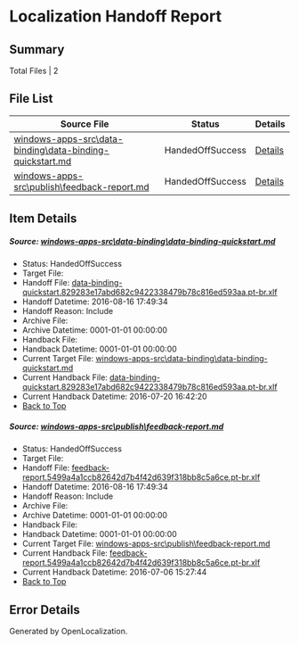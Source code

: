 # <a name='report-top'></a> Localization Handoff Report

## Summary
 Total Files | 2

## File List
 Source File | Status | Details 
 ----------- | ------ | ------- 
 [windows-apps-src\data-binding\data-binding-quickstart.md](https://github.com/Microsoft/windows-apps/blob/ddd7b9acfe9b74e883b73e179195069ce6efa994/windows-apps-src/data-binding/data-binding-quickstart.md) | HandedOffSuccess | [Details](#94320c1ab9f4ea33d15690183285a02dee78a40b3205)
 [windows-apps-src\publish\feedback-report.md](https://github.com/Microsoft/windows-apps/blob/97dc98e69428117c139b421563a22d762aa259e1/windows-apps-src/publish/feedback-report.md) | HandedOffSuccess | [Details](#223aa1475d8002ded356c9eefdc80c77a5bd553b5000)

## Item Details
##### <a name='94320c1ab9f4ea33d15690183285a02dee78a40b3205'></a> Source: [windows-apps-src\data-binding\data-binding-quickstart.md](https://github.com/Microsoft/windows-apps/blob/ddd7b9acfe9b74e883b73e179195069ce6efa994/windows-apps-src/data-binding/data-binding-quickstart.md)
* Status: HandedOffSuccess
* Target File: 
* Handoff File: [data-binding-quickstart.829283e17abd682c9422338479b78c816ed593aa.pt-br.xlf](https://github.com/Microsoft/WDG.handoff/blob/8ecff0a829b58d80a3d0e57e18e9bae39bedbcd1/ol-handoff/Microsoft/windows-apps.pt-br/master/data-binding-quickstart.829283e17abd682c9422338479b78c816ed593aa.pt-br.xlf)
* Handoff Datetime: 2016-08-16 17:49:34
* Handoff Reason: Include
* Archive File: 
* Archive Datetime: 0001-01-01 00:00:00
* Handback File: 
* Handback Datetime: 0001-01-01 00:00:00
* Current Target File: [windows-apps-src\data-binding\data-binding-quickstart.md](https://github.com/Microsoft/windows-apps.pt-br/blob/dbf044f5167007197ae221733c90ee5d3e669f73/windows-apps-src/data-binding/data-binding-quickstart.md)
* Current Handback File: [data-binding-quickstart.829283e17abd682c9422338479b78c816ed593aa.pt-br.xlf](https://github.com/Microsoft/WDG.handback/blob/cbf08cbc88fac88dd61c866fefb7cd76d2b0d9a8/ol-handback/Microsoft/windows-apps.pt-br/master/data-binding-quickstart.829283e17abd682c9422338479b78c816ed593aa.pt-br.xlf)
* Current Handback Datetime: 2016-07-20 16:42:20
* [Back to Top](#report-top)

##### <a name='223aa1475d8002ded356c9eefdc80c77a5bd553b5000'></a> Source: [windows-apps-src\publish\feedback-report.md](https://github.com/Microsoft/windows-apps/blob/97dc98e69428117c139b421563a22d762aa259e1/windows-apps-src/publish/feedback-report.md)
* Status: HandedOffSuccess
* Target File: 
* Handoff File: [feedback-report.5499a4a1ccb82642d7b4f42d639f318bb8c5a6ce.pt-br.xlf](https://github.com/Microsoft/WDG.handoff/blob/8ecff0a829b58d80a3d0e57e18e9bae39bedbcd1/ol-handoff/Microsoft/windows-apps.pt-br/master/feedback-report.5499a4a1ccb82642d7b4f42d639f318bb8c5a6ce.pt-br.xlf)
* Handoff Datetime: 2016-08-16 17:49:34
* Handoff Reason: Include
* Archive File: 
* Archive Datetime: 0001-01-01 00:00:00
* Handback File: 
* Handback Datetime: 0001-01-01 00:00:00
* Current Target File: [windows-apps-src\publish\feedback-report.md](https://github.com/Microsoft/windows-apps.pt-br/blob/b7cc1700e5930854bd1f5cdef3b4a27520adc15a/windows-apps-src/publish/feedback-report.md)
* Current Handback File: [feedback-report.5499a4a1ccb82642d7b4f42d639f318bb8c5a6ce.pt-br.xlf](https://github.com/Microsoft/WDG.handback/blob/7d943cc6c136850b0652613949438de118f8068c/ol-handback/Microsoft/windows-apps.pt-br/master/feedback-report.5499a4a1ccb82642d7b4f42d639f318bb8c5a6ce.pt-br.xlf)
* Current Handback Datetime: 2016-07-06 15:27:44
* [Back to Top](#report-top)


## Error Details

Generated by OpenLocalization.
